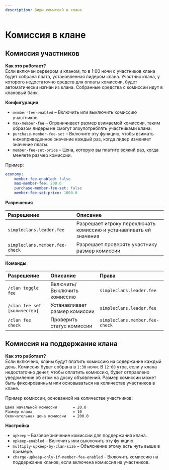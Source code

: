 ```yaml
---
description: Виды комиссий в клане
---
```


# Комиссия в клане

## Комиссия участников

**Как это работает?**  
Если включен сервером и кланом, то в 1:00 ночи с участников клана будет собрана плата, установленная лидером клана. Участник клана, у которого недостаточно средств для оплаты комиссии, будет автоматически изгнан из клана. Собранные средства с комиссии идут в клановый банк.  
  
**Конфигурация**

* `member-fee-enabled` – Включить или выключить комиссию участников.
* `max-member-fee` – Ограничивает размер взимаемой комиссии, таким образом лидеры не смогут злоупотреблять участниками клана.
* `purchase-member-fee-set` – Включите эту функцию, чтобы взимать нижеприведенное значение каждый раз, когда лидер изменяет значение платы.
* `member-fee-set-price` – Цена, которую вы платите всякий раз, когда меняете размер комиссии.

Пример:

```yaml
economy:
    member-fee-enabled: false
    max-member-fee: 200.0
    purchase-member-fee-set: false
    member-fee-set-price: 1000.0
```

**Разрешения**

| **Разрешение** | Описание |
| :--- | :--- |
| `simpleclans.leader.fee` | Разрешает игроку переключать комиссию и устанавливать ей значения |
| `simpleclans.member.fee-check` | Разрешает проверять участнику размер комиссии |

**Команды**

| **Разрешение** | Описание | Права |
| :--- | :--- | :--- |
| `/clan toggle fee` | Включить/Выключить комиссию | `simpleclans.leader.fee` |
| `/clan fee set [количество]` | Устанавливает размер комиссии | `simpleclans.leader.fee` |
| `/clan fee check` | Проверить статус комиссии | `simpleclans.member.fee-check` |

## Комиссия на поддержание клана

**Как это работает?**  
Если включено, кланы будут платить комиссию на содержание каждый день. Комиссия будет собрана в `1:30` ночи. В `12:00` утра, если у клана недостаточно денег, чтобы оплатить комиссию, будет отправлено уведомление об этом на доску объявлений. Размер комиссии может быть фиксированным или основываться на количестве участников в клане.  
  
Пример комиссии, основанной на количестве участников:

```text
Цена начальной комиссии       = 20.0
Размер клана                  = 10
Окончательная цена комиссии   = 200.0
```

**Настройка**

* `upkeep` – Базовое значение комиссии для поддержания клана.
* `upkeep-enabled` – Включить или выключить эту функцию.
* `multiply-upkeep-by-clan-size` – Объяснение этому есть чуть выше в примере.
* `charge-upkeep-only-if-member-fee-enabled` - Включить комиссию на поддержание кланов, если включена комиссия на участников.


